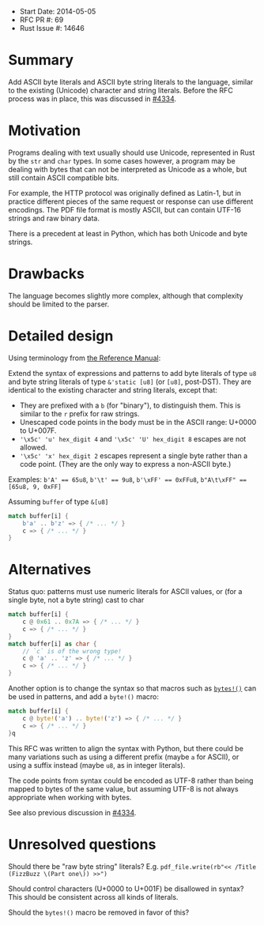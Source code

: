- Start Date: 2014-05-05
- RFC PR #: 69
- Rust Issue #: 14646

# Summary

Add ASCII byte literals and ASCII byte string literals to the language,
similar to the existing (Unicode) character and string literals.
Before the RFC process was in place, 
this was discussed in [#4334](https://github.com/mozilla/rust/issues/4334).


# Motivation

Programs dealing with text usually should use Unicode,
represented in Rust by the `str` and `char` types.
In some cases however,
a program may be dealing with bytes that can not be interpreted as Unicode as a whole,
but still contain ASCII compatible bits.

For example, the HTTP protocol was originally defined as Latin-1,
but in practice different pieces of the same request or response
can use different encodings.
The PDF file format is mostly ASCII,
but can contain UTF-16 strings and raw binary data.

There is a precedent at least in Python, which has both Unicode and byte strings.


# Drawbacks

The language becomes slightly more complex,
although that complexity should be limited to the parser.


# Detailed design

Using terminology from [the Reference Manual](http://static.rust-lang.org/doc/master/rust.html#character-and-string-literals):

Extend the syntax of expressions and patterns to add
byte literals of type `u8` and
byte string literals of type `&'static [u8]` (or `[u8]`, post-DST).
They are identical to the existing character and string literals, except that:

* They are prefixed with a `b` (for "binary"), to distinguish them.
  This is similar to the `r` prefix for raw strings.
* Unescaped code points in the body must be in the ASCII range: U+0000 to U+007F.
* `'\x5c' 'u' hex_digit 4` and `'\x5c' 'U' hex_digit 8` escapes are not allowed.
* `'\x5c' 'x' hex_digit 2` escapes represent a single byte rather than a code point.
  (They are the only way to express a non-ASCII byte.)

Examples: `b'A' == 65u8`, `b'\t' == 9u8`, `b'\xFF' == 0xFFu8`,
`b"A\t\xFF" == [65u8, 9, 0xFF]`

Assuming `buffer` of type `&[u8]`
```rust
match buffer[i] {
    b'a' .. b'z' => { /* ... */ }
    c => { /* ... */ }
}
```


# Alternatives

Status quo: patterns must use numeric literals for ASCII values,
or (for a single byte, not a byte string) cast to char

```rust
match buffer[i] {
    c @ 0x61 .. 0x7A => { /* ... */ }
    c => { /* ... */ }
}
match buffer[i] as char {
    // `c` is of the wrong type!
    c @ 'a' .. 'z' => { /* ... */ }
    c => { /* ... */ }
}
```

Another option is to change the syntax so that macros such as
[`bytes!()`](http://static.rust-lang.org/doc/master/std/macros/builtin/macro.bytes.html)
can be used in patterns, and add a `byte!()` macro:

```rust
match buffer[i] {
    c @ byte!('a') .. byte!('z') => { /* ... */ }
    c => { /* ... */ }
}q
```

This RFC was written to align the syntax with Python,
but there could be many variations such as using a different prefix (maybe `a` for ASCII),
or using a suffix instead (maybe `u8`, as in integer literals).

The code points from syntax could be encoded as UTF-8
rather than being mapped to bytes of the same value,
but assuming UTF-8 is not always appropriate when working with bytes.

See also previous discussion in [#4334](https://github.com/mozilla/rust/issues/4334).


# Unresolved questions

Should there be "raw byte string" literals?
E.g. `pdf_file.write(rb"<< /Title (FizzBuzz \(Part one\)) >>")`

Should control characters (U+0000 to U+001F) be disallowed in syntax?
This should be consistent across all kinds of literals.

Should the `bytes!()` macro be removed in favor of this?
